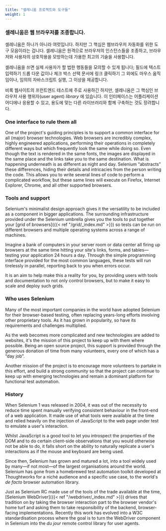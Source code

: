 ```yaml
---
title: "셀레니움 프로젝트와 도구들"
weight: 1
---
```



### 셀레니움은 웹 브라우저를 조종합니다.

셀레니움은 하나가 아니라 여럿입니다.
하지만 그 핵심은 웹브라우저 자동화를 위한 도구 모음이라는 겁니다. 셀레니움은 원격으로 브라우저의 인스턴스들을 조종하고, 브라우저와 사용자의 상호작용을 모방하는데 가용한 최고의 기술을 사용합니다.

셀레니움을 쓰면 실제 사용자가 할 법한 행동들을 모의할 수 있게 됩니다;
필드에 텍스트 입력하기
드롭 다운 값이나 체크 박스 선택
문서에 링크 클릭하기
그 외에도 마우스 움직임이나, 임의의 자바스크립트 실행, 그 이상을 제공합니다.

비록 웹사이트의 프런트엔드 테스트에 주로 사용하긴 하지만, 셀레니움은 그 핵심인 브라우저 사용 행위자(user agent) _library_ 에 있습니다.
이 인터페이스는 어플리케이션 어디에나 응용할 수 있고, 용도에 맞는 다른 라이브러리와 함께 구축하는 것도 장려합니다.

### One interface to rule them all

One of the project's guiding principles
is to support a common interface for all (major) browser technologies.
Web browsers are incredibly complex, highly engineered applications,
performing their operations in completely different ways
but which frequently look the same while doing so.
Even though the text is rendered in the same fonts,
the images are displayed in the same place
and the links take you to the same destination.
What is happening underneath is as different as night and day.
Selenium “abstracts” these differences,
hiding their details and intricacies from the person writing the code.
This allows you to write several lines of code to perform a complicated workflow,
but these same lines will execute on Firefox,
Internet Explorer, Chrome, and all other supported browsers.


### Tools and support

Selenium's minimalist design approach gives it the 
versatility to be included as a component in bigger applications.
The surrounding infrastructure provided under the Selenium umbrella
gives you the tools to put together
your [grid of browsers]({{< ref "/grid/_index.md" >}})
so tests can be run on different browsers and multiple operating systems
across a range of machines.

Imagine a bank of computers in your server room or data center
all firing up browsers at the same time
hitting your site's links, forms,
and tables&mdash;testing your application 24 hours a day.
Through the simple programming interface
provided for the most common languages,
these tests will run tirelessly in parallel,
reporting back to you when errors occur.

It is an aim to help make this a reality for you,
by providing users with tools and documentation to not only control browsers,
but to make it easy to scale and deploy such grids.


### Who uses Selenium

Many of the most important companies in the world
have adopted Selenium for their browser-based testing,
often replacing years-long efforts involving other proprietary tools.
As it has grown in popularity, so have its requirements and challenges multiplied.

As the web becomes more complicated
and new technologies are added to websites,
it's the mission of this project to keep up with them where possible.
Being an open source project,
this support is provided through the generous donation of time from many volunteers,
every one of which has a “day job”.

Another mission of the project is to encourage
more volunteers to partake in this effort,
and build a strong community
so that the project can continue to keep up with emerging technologies
and remain a dominant platform for functional test automation.


### History

When Selenium 1 was released in 2004,
it was out of the necessity to reduce time spent
manually verifying consistent behaviour in the front-end of a web application.
It made use of what tools were available at the time 
and relied heavily on the injection of JavaScript to the web page under test
to emulate a user's interaction.

Whilst JavaScript is a good tool to let you introspect the properties of the DOM
and to do certain client-side observations that you would otherwise not be able to do,
it falls short on the ability to naturally replicate a user's interactions
as if the mouse and keyboard are being used.

Since then, Selenium has grown and matured a lot,
into a tool widely used by many&mdash;if not most&mdash;of
the largest organisations around the world.
Selenium has gone from a homebrewed test automation toolkit developed at Thoughtworks
for a niché audience and a specific use case,
to the world's _de facto_ browser automation library.

Just as Selenium RC made use of the tools of the trade available at the time,
[Selenium WebDriver]({{< ref "/webdriver/_index.md" >}}) drives that tradition on by taking
the browser interaction part to the browser vendor's home turf 
and asking them to take responsibility of the backend, browser-facing implementations.
Recently this work has evolved into a W3C standardisation process
where the goal is to turn the WebDriver component in Selenium
into the _du jour_ remote control library for user agents.
